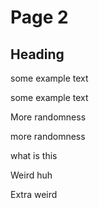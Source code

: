 # Page 2

## Heading

some example text

some example text

More randomness

more randomness

what is this

Weird huh


Extra weird